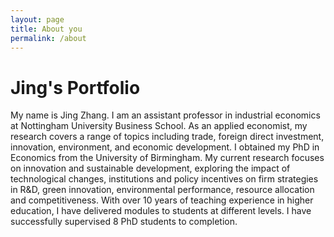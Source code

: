 ```yaml
---
layout: page
title: About you
permalink: /about
---
```


# Jing's Portfolio

My name is Jing Zhang. I am an assistant professor in industrial economics at Nottingham University Business School. As an applied economist, my research covers a range of topics including trade, foreign direct investment, innovation, environment, and economic development. I obtained my PhD in Economics from the University of Birmingham. My current research focuses on innovation and sustainable development, exploring the impact of technological changes, institutions and policy incentives on firm strategies in R&D, green innovation, environmental performance, resource allocation and competitiveness. With over 10 years of teaching experience in higher education, I have delivered modules to students at different levels. I have successfully supervised 8 PhD students to completion. 
